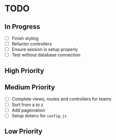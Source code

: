 # TODO

## In Progress

- [ ] Finish styling
- [ ] Refactor controllers
- [ ] Ensure session is setup properly
- [ ] Test without database connection

## High Priority

## Medium Priority

- [ ] Complete views, routes and controllers for teams
- [ ] Sort from a to z
- [ ] Add pageination
- [ ] Setup dotenv for `config.js`

## Low Priority
